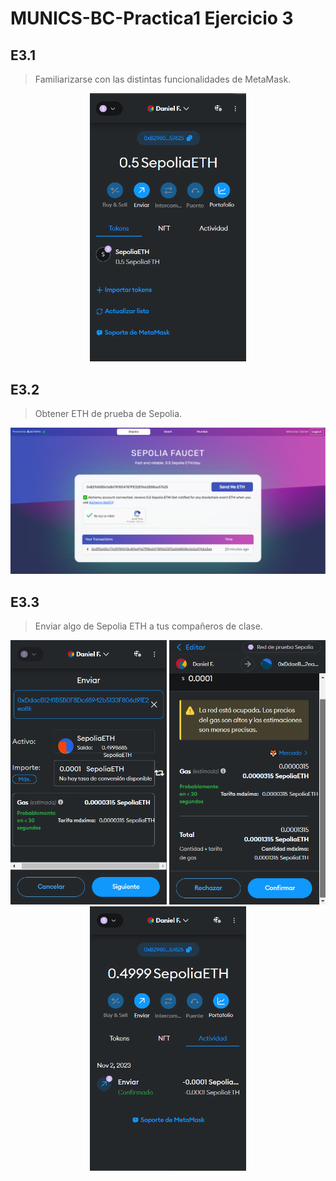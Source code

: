 # MUNICS-BC-Practica1 Ejercicio 3

## E3.1

> Familiarizarse con las distintas funcionalidades de MetaMask.

<div align="center">

<img width="250px" src="./3.1 Metamask Features.png">

</div>

## E3.2

> Obtener ETH de prueba de Sepolia.

<div align="center">

<img width="920px" src="./3.2 Obtaining Sepolia ETH.png">

</div>

## E3.3

> Enviar algo de Sepolia ETH a tus compañeros de clase. 

<div align="center">

<img width="250px" src="./3.3 Send Sepolia ETH 1.png">
<img width="250px" src="./3.3 Send Sepolia ETH 2.png">
<img width="250px" src="./3.3 Send Sepolia ETH 3.png">

</div>

